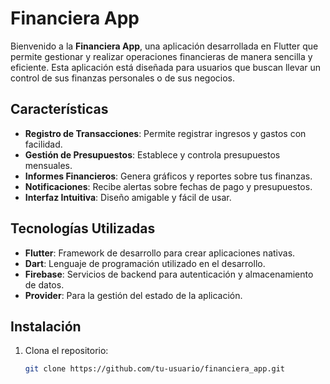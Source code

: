 # Financiera App

Bienvenido a la **Financiera App**, una aplicación desarrollada en Flutter que permite gestionar y realizar operaciones financieras de manera sencilla y eficiente. Esta aplicación está diseñada para usuarios que buscan llevar un control de sus finanzas personales o de sus negocios.

## Características

- **Registro de Transacciones**: Permite registrar ingresos y gastos con facilidad.
- **Gestión de Presupuestos**: Establece y controla presupuestos mensuales.
- **Informes Financieros**: Genera gráficos y reportes sobre tus finanzas.
- **Notificaciones**: Recibe alertas sobre fechas de pago y presupuestos.
- **Interfaz Intuitiva**: Diseño amigable y fácil de usar.

## Tecnologías Utilizadas

- **Flutter**: Framework de desarrollo para crear aplicaciones nativas.
- **Dart**: Lenguaje de programación utilizado en el desarrollo.
- **Firebase**: Servicios de backend para autenticación y almacenamiento de datos.
- **Provider**: Para la gestión del estado de la aplicación.

## Instalación

1. Clona el repositorio:
   ```bash
   git clone https://github.com/tu-usuario/financiera_app.git